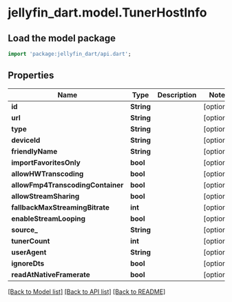 # jellyfin_dart.model.TunerHostInfo

## Load the model package
```dart
import 'package:jellyfin_dart/api.dart';
```

## Properties
Name | Type | Description | Notes
------------ | ------------- | ------------- | -------------
**id** | **String** |  | [optional] 
**url** | **String** |  | [optional] 
**type** | **String** |  | [optional] 
**deviceId** | **String** |  | [optional] 
**friendlyName** | **String** |  | [optional] 
**importFavoritesOnly** | **bool** |  | [optional] 
**allowHWTranscoding** | **bool** |  | [optional] 
**allowFmp4TranscodingContainer** | **bool** |  | [optional] 
**allowStreamSharing** | **bool** |  | [optional] 
**fallbackMaxStreamingBitrate** | **int** |  | [optional] 
**enableStreamLooping** | **bool** |  | [optional] 
**source_** | **String** |  | [optional] 
**tunerCount** | **int** |  | [optional] 
**userAgent** | **String** |  | [optional] 
**ignoreDts** | **bool** |  | [optional] 
**readAtNativeFramerate** | **bool** |  | [optional] 

[[Back to Model list]](../README.md#documentation-for-models) [[Back to API list]](../README.md#documentation-for-api-endpoints) [[Back to README]](../README.md)


